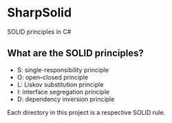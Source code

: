 ﻿# SharpSolid
SOLID principles in C#

## What are the SOLID principles?

- S: single-responsibility principle
- O: open–closed principle
- L: Liskov substitution principle
- I: interface segregation principle
- D: dependency inversion principle

Each directory in this project is a respective SOLID rule.